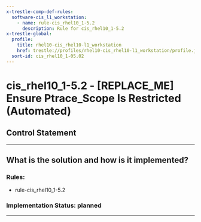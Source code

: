 ```yaml
---
x-trestle-comp-def-rules:
  software-cis_l1_workstation:
    - name: rule-cis_rhel10_1-5.2
      description: Rule for cis_rhel10_1-5.2
x-trestle-global:
  profile:
    title: rhel10-cis_rhel10-l1_workstation
    href: trestle://profiles/rhel10-cis_rhel10-l1_workstation/profile.json
  sort-id: cis_rhel10_1-05.02
---
```


# cis_rhel10_1-5.2 - \[REPLACE_ME\] Ensure Ptrace_Scope Is Restricted (Automated)

## Control Statement

______________________________________________________________________

## What is the solution and how is it implemented?

<!-- For implementation status enter one of: implemented, partial, planned, alternative, not-applicable -->

<!-- Note that the list of rules under ### Rules: is read-only and changes will not be captured after assembly to JSON -->

<!-- Add control implementation description here for control: cis_rhel10_1-5.2 -->

### Rules:

  - rule-cis_rhel10_1-5.2

### Implementation Status: planned

______________________________________________________________________
